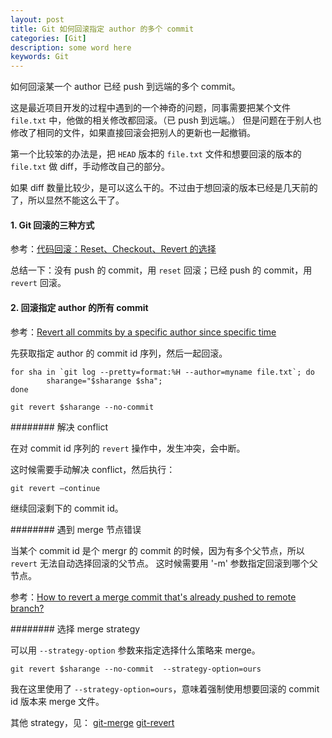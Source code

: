 ```yaml
---
layout: post
title: Git 如何回滚指定 author 的多个 commit
categories: [Git]
description: some word here
keywords: Git
---
```



如何回滚某一个 author 已经 push 到远端的多个 commit。


这是最近项目开发的过程中遇到的一个神奇的问题，同事需要把某个文件 `file.txt` 中，他做的相关修改都回滚。（已 push 到远端。）
但是问题在于别人也修改了相同的文件，如果直接回滚会把别人的更新也一起撤销。

第一个比较笨的办法是，把 `HEAD` 版本的 `file.txt` 文件和想要回滚的版本的 `file.txt` 做 diff，手动修改自己的部分。

如果 diff 数量比较少，是可以这么干的。不过由于想回滚的版本已经是几天前的了，所以显然不能这么干了。


#### 1. Git 回滚的三种方式 

参考：[代码回滚：Reset、Checkout、Revert 的选择](https://github.com/geeeeeeeeek/git-recipes/wiki/5.2-%E4%BB%A3%E7%A0%81%E5%9B%9E%E6%BB%9A%EF%BC%9AReset%E3%80%81Checkout%E3%80%81Revert-%E7%9A%84%E9%80%89%E6%8B%A9)

总结一下：没有 push 的 commit，用 `reset` 回滚；已经 push 的 commit，用 `revert` 回滚。

#### 2. 回滚指定 author 的所有 commit 

参考：[Revert all commits by a specific author since specific time](https://stackoverflow.com/questions/17935750/revert-all-commits-by-a-specific-author-since-specific-time)

先获取指定 author 的 commit id 序列，然后一起回滚。
```
for sha in `git log --pretty=format:%H --author=myname file.txt`; do
        sharange="$sharange $sha";
done

git revert $sharange --no-commit
```

######## 解决 conflict

在对 commit id 序列的 `revert` 操作中，发生冲突，会中断。

这时候需要手动解决 conflict，然后执行：
```
git revert —continue
```
继续回滚剩下的 commit id。

######## 遇到 merge 节点错误

当某个 commit id 是个 mergr 的 commit 的时候，因为有多个父节点，所以 `revert` 无法自动选择回滚的父节点。
这时候需要用 '-m' 参数指定回滚到哪个父节点。

参考：[How to revert a merge commit that's already pushed to remote branch?](https://stackoverflow.com/questions/7099833/how-to-revert-a-merge-commit-thats-already-pushed-to-remote-branch)


######## 选择 merge strategy

可以用 `--strategy-option` 参数来指定选择什么策略来 merge。

```
git revert $sharange --no-commit  --strategy-option=ours
```
我在这里使用了 `--strategy-option=ours`，意味着强制使用想要回滚的 commit id 版本来 merge 文件。

其他 strategy，见：
[git-merge](https://git-scm.com/docs/git-merge)
[git-revert](https://git-scm.com/docs/git-revert)

